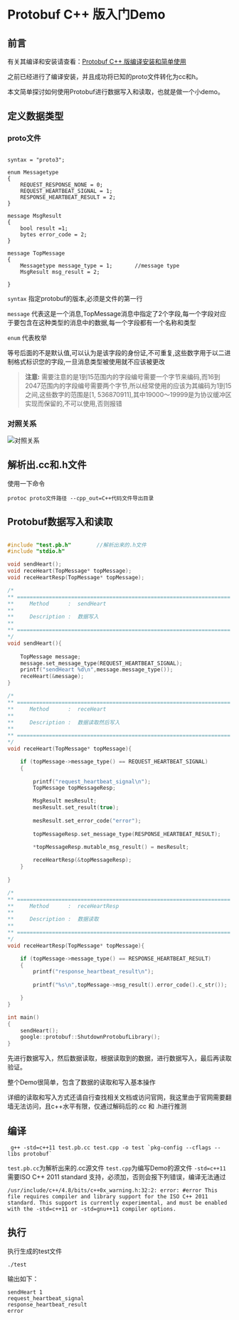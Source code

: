 ﻿# Protobuf C++ 版入门Demo

## 前言
有关其编译和安装请查看：[Protobuf C++ 版编译安装和简单使用](https://blog.csdn.net/baidu_32237719/article/details/99649451)

之前已经进行了编译安装，并且成功将已知的proto文件转化为cc和h。

本文简单探讨如何使用Protobuf进行数据写入和读取，也就是做一个小demo。

## 定义数据类型
### proto文件
```

syntax = "proto3";

enum Messagetype
{
	REQUEST_RESPONSE_NONE = 0;            
	REQUEST_HEARTBEAT_SIGNAL = 1;          
	RESPONSE_HEARTBEAT_RESULT = 2;      
}

message MsgResult
{
	bool result =1;  
	bytes error_code = 2; 
}

message TopMessage
{
	Messagetype message_type = 1; 		//message type
	MsgResult msg_result = 2;

}
```
`syntax` 指定protobuf的版本,必须是文件的第一行

`message` 代表这是一个消息,TopMessage消息中指定了2个字段,每一个字段对应于要包含在这种类型的消息中的数据,每一个字段都有一个名称和类型

`enum` 代表枚举

等号后面的不是默认值,可以认为是该字段的身份证,不可重复,这些数字用于以二进制格式标识您的字段,一旦消息类型被使用就不应该被更改
> **注意:** 需要注意的是1到15范围内的字段编号需要一个字节来编码,而16到2047范围内的字段编号需要两个字节,所以经常使用的应该为其编码为1到15之间,这些数字的范围是[1, 536870911],其中19000～19999是为协议缓冲区实现而保留的,不可以使用,否则报错

### 对照关系
![对照关系](https://img-blog.csdnimg.cn/20190819141517203.png?x-oss-process=image/watermark,type_ZmFuZ3poZW5naGVpdGk,shadow_10,text_aHR0cHM6Ly9ibG9nLmNzZG4ubmV0L2JhaWR1XzMyMjM3NzE5,size_16,color_FFFFFF,t_70)

## 解析出.cc和.h文件
使用一下命令
```
protoc proto文件路径 --cpp_out=C++代码文件导出目录
```

## Protobuf数据写入和读取

```c

#include "test.pb.h"		//解析出来的.h文件
#include "stdio.h"

void sendHeart();
void receHeart(TopMessage* topMessage);
void receHeartResp(TopMessage* topMessage);

/*
** ===================================================================
**     Method      :  sendHeart 
**
**     Description :  数据写入
** 
** ===================================================================
*/
void sendHeart(){
	
	TopMessage message;
	message.set_message_type(REQUEST_HEARTBEAT_SIGNAL);
	printf("sendHeart %d\n",message.message_type());
	receHeart(&message);
}

/*
** ===================================================================
**     Method      :  receHeart 
**
**     Description :  数据读取然后写入
** 
** ===================================================================
*/
void receHeart(TopMessage* topMessage){

	if (topMessage->message_type() == REQUEST_HEARTBEAT_SIGNAL)
	{
		
		printf("request_heartbeat_signal\n");
		TopMessage topMessageResp;

		MsgResult mesResult;
		mesResult.set_result(true);
	
		mesResult.set_error_code("error");
		
		topMessageResp.set_message_type(RESPONSE_HEARTBEAT_RESULT);
		
		*topMessageResp.mutable_msg_result() = mesResult;

		receHeartResp(&topMessageResp);
	}
	
}

/*
** ===================================================================
**     Method      :  receHeartResp 
**
**     Description :  数据读取
** 
** ===================================================================
*/
void receHeartResp(TopMessage* topMessage){

	if (topMessage->message_type() == RESPONSE_HEARTBEAT_RESULT)
	{
		printf("response_heartbeat_result\n");
		
		printf("%s\n",topMessage->msg_result().error_code().c_str());

	}
}

int main()
{
	sendHeart();
	google::protobuf::ShutdownProtobufLibrary();
}

```

先进行数据写入，然后数据读取，根据读取到的数据，进行数据写入，最后再读取验证。

整个Demo很简单，包含了数据的读取和写入基本操作

详细的读取和写入方式还请自行查找相关文档或访问官网，我这里由于官网需要翻墙无法访问，且c++水平有限，仅通过解码后的.cc 和 .h进行推测

## 编译

```
 g++ -std=c++11 test.pb.cc test.cpp -o test `pkg-config --cflags --libs protobuf`
```

`test.pb.cc`为解析出来的.cc源文件
`test.cpp`为编写Demo的源文件
`-std=c++11` 需要ISO C++ 2011 standard 支持，必须加，否则会报下列错误，编译无法通过
```
/usr/include/c++/4.8/bits/c++0x_warning.h:32:2: error: #error This file requires compiler and library support for the ISO C++ 2011 standard. This support is currently experimental, and must be enabled with the -std=c++11 or -std=gnu++11 compiler options.
```

## 执行
执行生成的test文件

```
./test
```
输出如下：

```
sendHeart 1
request_heartbeat_signal
response_heartbeat_result
error
```

